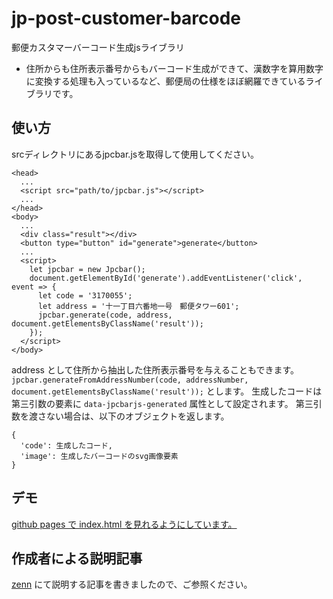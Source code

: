 # jp-post-customer-barcode
郵便カスタマーバーコード生成jsライブラリ
* 住所からも住所表示番号からもバーコード生成ができて、漢数字を算用数字に変換する処理も入っているなど、郵便局の仕様をほぼ網羅できているライブラリです。

## 使い方
srcディレクトリにあるjpcbar.jsを取得して使用してください。
```
<head>
  ...
  <script src="path/to/jpcbar.js"></script>
  ...
</head>
<body>
  ...
  <div class="result"></div>
  <button type="button" id="generate">generate</button>
  ...
  <script>
    let jpcbar = new Jpcbar();
    document.getElementById('generate').addEventListener('click', event => {
      let code = '3170055';
      let address = '十一丁目六番地一号　郵便タワー601';
      jpcbar.generate(code, address, document.getElementsByClassName('result'));
    });
  </script>
</body>
```
address として住所から抽出した住所表示番号を与えることもできます。`jpcbar.generateFromAddressNumber(code, addressNumber, document.getElementsByClassName('result'));` とします。
生成したコードは第三引数の要素に `data-jpcbarjs-generated` 属性として設定されます。
第三引数を渡さない場合は、以下のオブジェクトを返します。
```
{
  'code': 生成したコード,
  'image': 生成したバーコードのsvg画像要素
}
```

## デモ
[github pages で index.html を見れるようにしています。](https://awazo.github.io/jp-post-customer-barcode/)

## 作成者による説明記事
[zenn](https://zenn.dev/awazo/articles/jp-post-customer-barcode) にて説明する記事を書きましたので、ご参照ください。

